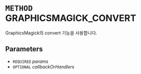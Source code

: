 # `METHOD` GRAPHICSMAGICK_CONVERT
GraphicsMagick의 convert 기능을 사용합니다.

## Parameters
* `REQUIRED` *params*
* `OPTIONAL` *callbackOrHandlers*
